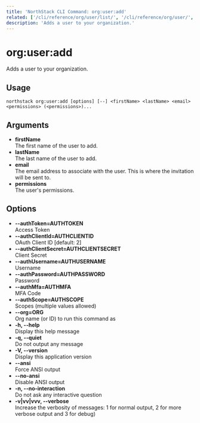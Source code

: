 ```yaml
---
title: 'NorthStack CLI Command: org:user:add'
related: ['/cli/reference/org/user/list/', '/cli/reference/org/user/', '/cli/reference/org/']
description: 'Adds a user to your organization.'
---
```


# org:user:add

Adds a user to your organization.

## Usage

`northstack org:user:add [options] [--] <firstName> <lastName> <email> <permissions> (<permissions>)...`

## Arguments

-   **firstName**  
    The first name of the user to add.
-   **lastName**  
    The last name of the user to add.
-   **email**  
    The email address to associate with the user. This is where the invitation will be sent to.
-   **permissions**  
    The user's permissions.

## Options

-   **--authToken=AUTHTOKEN**  
    Access Token
-   **--authClientId=AUTHCLIENTID**  
    OAuth Client ID [default: 2]
-   **--authClientSecret=AUTHCLIENTSECRET**  
    Client Secret
-   **--authUsername=AUTHUSERNAME**  
    Username
-   **--authPassword=AUTHPASSWORD**  
    Password
-   **--authMfa=AUTHMFA**  
    MFA Code
-   **--authScope=AUTHSCOPE**  
    Scopes (multiple values allowed)
-   **--org=ORG**  
    Org name (or ID) to run this command as
-   **-h, --help**  
    Display this help message
-   **-q, --quiet**  
    Do not output any message
-   **-V, --version**  
    Display this application version
-   **--ansi**  
    Force ANSI output
-   **--no-ansi**  
    Disable ANSI output
-   **-n, --no-interaction**  
    Do not ask any interactive question
-   **-v|vv|vvv, --verbose**  
    Increase the verbosity of messages: 1 for normal output, 2 for more verbose output and 3 for debug)
